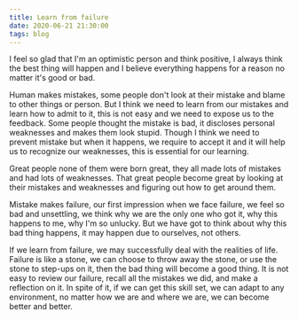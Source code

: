 ```yaml
---
title: Learn from failure
date: 2020-06-21 21:30:00
tags: blog
---
```


I feel so glad that I'm an optimistic person and think positive, I always think the best thing will happen and I believe everything happens for a reason no matter it's good or bad. 

Human makes mistakes, some people don't look at their mistake and blame to other things or person. But I think we need to learn from our mistakes and learn how to admit to it, this is not easy and we need to expose us to the feedback. Some people thought the mistake is bad, it discloses personal weaknesses and makes them look stupid. Though I think we need to prevent mistake but when it happens, we require to accept it and it will help us to recognize our weaknesses, this is essential for our learning.

Great people none of them were born great, they all made lots of mistakes and had lots of weaknesses. That great people become great by looking at their mistakes and weaknesses and figuring out how to get around them.

Mistake makes failure, our first impression when we face failure, we feel so bad and unsettling, we think why we are the only one who got it, why this happens to me, why I'm so unlucky. But we have got to think about why this bad thing happens, it may happen due to ourselves, not others. 

If we learn from failure, we may successfully deal with the realities of life. Failure is like a stone, we can choose to throw away the stone, or use the stone to step-ups on it, then the bad thing will become a good thing. It is not easy to review our failure, recall all the mistakes we did, and make a reflection on it. In spite of it, if we can get this skill set, we can adapt to any environment, no matter how we are and where we are, we can become better and better.